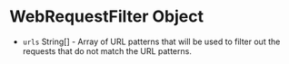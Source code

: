 # WebRequestFilter Object

* `urls` String[] - Array of URL patterns that will be used to filter out the requests that do not match the URL patterns.
